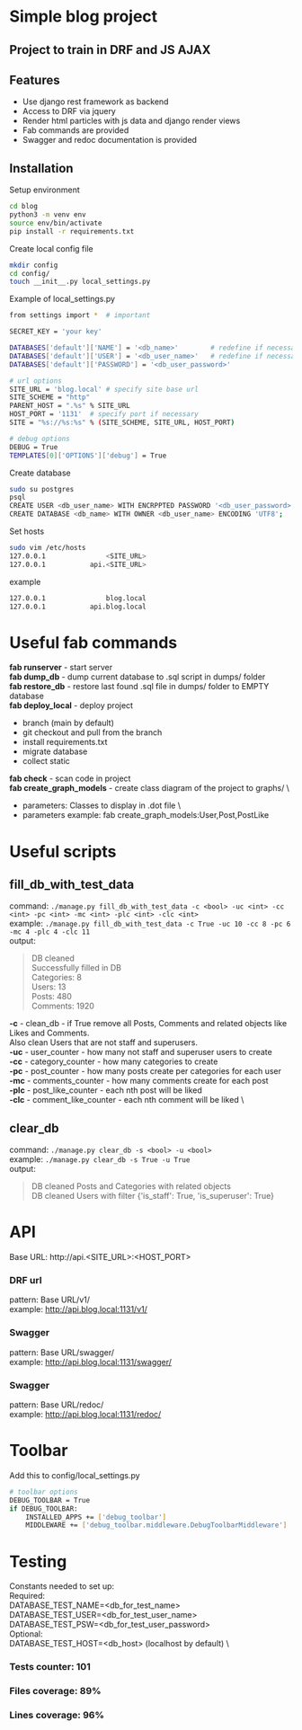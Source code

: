 # Simple blog project
## Project to train in DRF and JS AJAX

## Features

- Use django rest framework as backend
- Access to DRF via jquery
- Render html particles with js data and django render views
- Fab commands are provided
- Swagger and redoc documentation is provided

## Installation
Setup environment
```sh
cd blog
python3 -m venv env
source env/bin/activate
pip install -r requirements.txt
```
Create local config file
```sh
mkdir config
cd config/
touch __init__.py local_settings.py
```
Example of local_settings.py
```sh
from settings import *  # important

SECRET_KEY = 'your key'

DATABASES['default']['NAME'] = '<db_name>'        # redefine if necessary
DATABASES['default']['USER'] = '<db_user_name>'   # redefine if necessary
DATABASES['default']['PASSWORD'] = '<db_user_password>'

# url options
SITE_URL = 'blog.local' # specify site base url
SITE_SCHEME = "http"
PARENT_HOST = ".%s" % SITE_URL
HOST_PORT = '1131'  # specify port if necessary 
SITE = "%s://%s:%s" % (SITE_SCHEME, SITE_URL, HOST_PORT)

# debug options
DEBUG = True
TEMPLATES[0]['OPTIONS']['debug'] = True
```
Create database
```sh
sudo su postgres
psql
CREATE USER <db_user_name> WITH ENCRPPTED PASSWORD '<db_user_password>' superuser;
CREATE DATABASE <db_name> WITH OWNER <db_user_name> ENCODING 'UTF8';
```
Set hosts
```sh
sudo vim /etc/hosts
127.0.0.1               <SITE_URL>
127.0.0.1           api.<SITE_URL>
```
example
```sh
127.0.0.1               blog.local
127.0.0.1           api.blog.local
```

# Useful fab commands
**fab runserver** - start server \
**fab dump_db** - dump current database to .sql script in dumps/ folder \
**fab restore_db** - restore last found .sql file in dumps/ folder to EMPTY database \
**fab deploy_local** - deploy project
- branch (main by default)
- git checkout and pull from the branch
- install requirements.txt
- migrate database
- collect static

**fab check** - scan code in project \
**fab create_graph_models** - create class diagram of the project to graphs/ \
- parameters: Classes to display in .dot file \
- parameters example: fab create_graph_models:User,Post,PostLike

# Useful scripts
## fill_db_with_test_data

command: `./manage.py fill_db_with_test_data -c <bool> -uc <int> -cc <int> -pc <int> -mc <int> -plc <int> -clc <int>` \
example: `./manage.py fill_db_with_test_data -c True -uc 10 -cc 8 -pc 6 -mc 4 -plc 4 -clc 11` \
output:
> DB cleaned \
> Successfully filled in DB  \
> Categories: 8 \
> Users: 13 \
> Posts: 480 \
> Comments: 1920

**-c** - clean_db - if True remove all Posts, Comments and related objects like Likes and Comments. \
Also clean Users that are not staff and superusers. \
**-uc** - user_counter - how many not staff and superuser users to create \
**-cc** - category_counter - how many categories to create \
**-pc** - post_counter - how many posts create per categories for each user \
**-mc** - comments_counter - how many comments create for each post \
**-plc** - post_like_counter - each nth post will be liked \
**-clc** - comment_like_counter - each nth comment will be liked \

## clear_db

command: `./manage.py clear_db -s <bool> -u <bool>` \
example: `./manage.py clear_db -s True -u True` \
output:
> DB cleaned Posts and Categories with related objects \
> DB cleaned Users with filter {'is_staff': True, 'is_superuser': True}

# API
Base URL: http://api.<SITE_URL>:<HOST_PORT>
### DRF url
pattern: Base URL/v1/ \
example: http://api.blog.local:1131/v1/
### Swagger
pattern: Base URL/swagger/ \
example: http://api.blog.local:1131/swagger/
### Swagger
pattern: Base URL/redoc/ \
example: http://api.blog.local:1131/redoc/

# Toolbar
Add this to config/local_settings.py
```sh
# toolbar options
DEBUG_TOOLBAR = True
if DEBUG_TOOLBAR:
    INSTALLED_APPS += ['debug_toolbar']
    MIDDLEWARE += ['debug_toolbar.middleware.DebugToolbarMiddleware']
```

# Testing
Constants needed to set up: \
Required: \
DATABASE_TEST_NAME=<db_for_test_name> \
DATABASE_TEST_USER=<db_for_test_user_name> \
DATABASE_TEST_PSW=<db_for_test_user_password> \
Optional: \
DATABASE_TEST_HOST=<db_host> (localhost by default) \

### Tests counter: **101**
### Files coverage: **89%**
### Lines coverage: **96%**